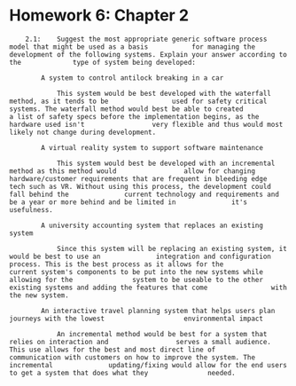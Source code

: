 # Homework 6: Chapter 2


		2.1: 	Suggest the most appropriate generic software process model that might be used as a basis 			for managing the development of the following systems. Explain your answer according to the 			type of system being developed:

			A system to control antilock breaking in a car
				
				This system would be best developed with the waterfall method, as it tends to be 				used for safety critical systems. The waterfall method would best be able to created 				a list of safety specs before the implementation begins, as the hardware used isn't 				very flexible and thus would most likely not change during development.

			A virtual reality system to support software maintenance
			
				This system would best be developed with an incremental method as this method would 				allow for changing hardware/customer requirements that are frequent in bleeding edge 				tech such as VR. Without using this process, the development could fall behind the 				current technology and requirements and be a year or more behind and be limited in 				it's usefulness.

			A university accounting system that replaces an existing system
		
				Since this system will be replacing an existing system, it would be best to use an 				integration and configuration process. This is the best process as it allows for the 				current system's components to be put into the new systems while allowing for the 				system to be useable to the other existing systems and adding the features that come 				with the new system.

			An interactive travel planning system that helps users plan journeys with the lowest 					environmental impact

				An incremental method would be best for a system that relies on interaction and 				serves a small audience. This use allows for the best and most direct line of 				communication with customers on how to improve the system. The incremental 				updating/fixing would allow for the end users to get a system that does what they 				needed.
